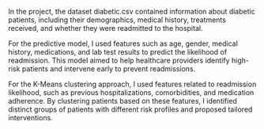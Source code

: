 In the project, the dataset diabetic.csv contained information about diabetic patients, including their demographics, medical history, treatments received, and whether they were readmitted to the hospital.

For the predictive model, I used features such as age, gender, medical history, medications, and lab test results to predict the likelihood of readmission. This model aimed to help healthcare providers identify high-risk patients and intervene early to prevent readmissions.

For the K-Means clustering approach, I used features related to readmission likelihood, such as previous hospitalizations, comorbidities, and medication adherence. By clustering patients based on these features, I identified distinct groups of patients with different risk profiles and proposed tailored interventions.




